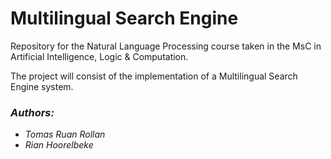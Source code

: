 # Multilingual Search Engine

Repository for the Natural Language Processing course taken in the MsC in Artificial Intelligence, Logic & Computation.

The project will consist of the implementation of a Multilingual Search Engine system.

### *Authors:*

- *Tomas Ruan Rollan*
- *Rian Hoorelbeke*
